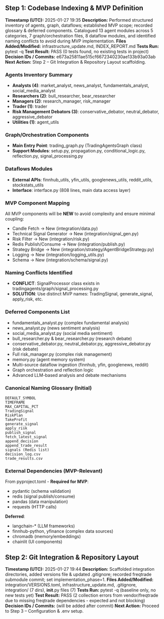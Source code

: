 ## Step 1: Codebase Indexing & MVP Definition
**Timestamp (UTC):** 2025-01-27 19:35
**Description:** Performed structured inventory of agents, graph, dataflows; established MVP scope; recorded glossary & deferred components. Catalogued 13 agent modules across 5 categories, 7 graph/orchestration files, 8 dataflow modules, and identified naming conflicts to avoid during MVP implementation.
**Files Added/Modified:** infrastructure_update.md, INDEX_REPORT.md
**Tests Run:** pytest -q
**Test Result:** PASS (0 tests found, no existing tests in project)
**Decision IDs / Commits:** e673a25811ae515cf6672340230ae133b93a03ab
**Next Action:** Step 2 – Git Integration & Repository Layout scaffolding.

### Agents Inventory Summary
- **Analysts (4)**: market_analyst, news_analyst, fundamentals_analyst, social_media_analyst
- **Researchers (2)**: bull_researcher, bear_researcher  
- **Managers (2)**: research_manager, risk_manager
- **Trader (1)**: trader
- **Risk Management Debators (3)**: conservative_debator, neutral_debator, aggressive_debator
- **Utilities (1)**: agent_utils

### Graph/Orchestration Components
- **Main Entry Point**: trading_graph.py (TradingAgentsGraph class)
- **Support Modules**: setup.py, propagation.py, conditional_logic.py, reflection.py, signal_processing.py

### Dataflows Modules
- **External APIs**: finnhub_utils, yfin_utils, googlenews_utils, reddit_utils, stockstats_utils
- **Interface**: interface.py (808 lines, main data access layer)

### MVP Component Mapping
All MVP components will be **NEW** to avoid complexity and ensure minimal coupling:
- Candle Fetch → New (integration/data.py)
- Technical Signal Generator → New (integration/signal_gen.py) 
- Risk Filter → New (integration/risk.py)
- Redis Publish/Consume → New (integration/publish.py)
- Strategy Bridge → New (integration/strategy/AgentBridgeStrategy.py)
- Logging → New (integration/logging_utils.py)
- Schema → New (integration/schema/signal.py)

### Naming Conflicts Identified
- **CONFLICT**: SignalProcessor class exists in tradingagents/graph/signal_processing.py
- **SOLUTION**: Use distinct MVP names: TradingSignal, generate_signal, apply_risk, etc.

### Deferred Components List
- fundamentals_analyst.py (complex fundamental analysis)
- news_analyst.py (news sentiment analysis)  
- social_media_analyst.py (social media sentiment)
- bull_researcher.py & bear_researcher.py (research debate)
- conservative_debator.py, neutral_debator.py, aggressive_debator.py (risk debate)
- Full risk_manager.py (complex risk management)
- memory.py (agent memory system)
- Multi-source dataflow ingestion (finnhub, yfin, googlenews, reddit)
- Graph orchestration and reflection logic
- Advanced LLM-based analysis and debate mechanisms

### Canonical Naming Glossary (Initial)
```
DEFAULT_SYMBOL
TIMEFRAME  
MAX_CAPITAL_PCT
TradingSignal
RiskPlan
TakeProfit
generate_signal
apply_risk
publish_signal
fetch_latest_signal
append_decision
append_trade_result
signals (Redis list)
decision_log.csv
trade_results.csv
```

### External Dependencies (MVP-Relevant)
From pyproject.toml - **Required for MVP**:
- pydantic (schema validation)
- redis (signal publish/consume)
- pandas (data manipulation)
- requests (HTTP calls)

**Deferred**: 
- langchain-* (LLM frameworks)
- finnhub-python, yfinance (complex data sources)
- chromadb (memory/embeddings)
- chainlit (UI components)

## Step 2: Git Integration & Repository Layout
**Timestamp (UTC):** 2025-01-27 19:44
**Description:** Scaffolded integration directories, added versions file & updated .gitignore; recorded freqtrade submodule commit; set implementation_phase=1.
**Files Added/Modified:** integration/VERSIONS.toml, infrastructure_update.md, .gitignore, integration/ (7 dirs), __init__.py files (7)
**Tests Run:** pytest -q (baseline only, no new tests yet)
**Test Result:** PASS (2 collection errors from vendor/freqtrade due to missing freqtrade dependencies - expected and not blocking)
**Decision IDs / Commits:** (will be added after commit)
**Next Action:** Proceed to Step 3 – Configuration & .env setup. 